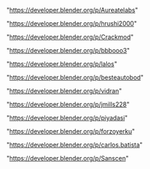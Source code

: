 "https://developer.blender.org/p/Aureatelabs"

"https://developer.blender.org/p/hrushi2000"

"https://developer.blender.org/p/Crackmod"

"https://developer.blender.org/p/bbbooo3"

"https://developer.blender.org/p/lalos"

"https://developer.blender.org/p/besteautobod"

"https://developer.blender.org/p/vidran"

"https://developer.blender.org/p/jmills228"

"https://developer.blender.org/p/piyadasi"

"https://developer.blender.org/p/forzoyerku"

"https://developer.blender.org/p/carlos.batista"

"https://developer.blender.org/p/Sanscen"

